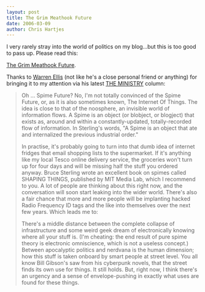 ```yaml
--- 
layout: post
title: The Grim Meathook Future
date: 2006-03-09
author: Chris Hartjes
---
```

I very rarely stray into the world of politics on my blog...but this is too good to pass up.  Please read this:

<a href="http://www.zenarchery.com/2005/09/22/full-text-of-the-grim-meathook-future-thing/">The Grim Meathook Future</a>.

Thanks to <a href="http://www.warrenellis.com">Warren Ellis</a> (not like he's a close personal friend or anything) for bringing it to my attention via his latest <a href="http://www.comicon.com/pulse/">THE MINISTRY</a> column:

<blockquote>
Oh ... Spime Future? No, I'm not totally convinced of the Spime Future, or, as it is also sometimes known, The Internet Of Things. The idea is close to that of the noosphere, an invisible world of information flows. A Spime is an object (or blobject, or blogject) that exists as, around and within a constantly-updated, totally-recorded flow of information. In Sterling's words, "A Spime is an object that ate and internalized the previous industrial order."

In practise, it's probably going to turn into that dumb idea of internet fridges that email shopping lists to the supermarket. If it's anything like my local Tesco online delivery service, the groceries won't turn up for four days and will be missing half the stuff you ordered anyway. Bruce Sterling wrote an excellent book on spimes called SHAPING THINGS, published by MIT Media Lab, which I recommend to you. A lot of people are thinking about this right now, and the conversation will soon start leaking into the wider world. There's also a fair chance that more and more people will be implanting hacked Radio Frequency ID tags and the like into themselves over the next few years. Which leads me to:

There's a middle distance between the complete collapse of infrastructure and some weird geek dream of electronically knowing where all your stuff is. (I'm cheating: the end result of pure spime theory is electronic omniscience, which is not a useless concept.) Between apocalyptic politics and nerdvana is the human dimension; how this stuff is taken onboard by smart people at street level. You all know Bill Gibson's saw from his cyberpunk novels, that the street finds its own use for things. It still holds. But, right now, I think there's an urgency and a sense of envelope-pushing in exactly what uses are found for these things.
</blockquote>
